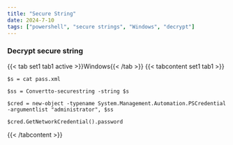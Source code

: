 ```yaml
---
title: "Secure String"
date: 2024-7-10
tags: ["powershell", "secure strings", "Windows", "decrypt"]
---
```


### Decrypt secure string

{{< tab set1 tab1 active >}}Windows{{< /tab >}}
{{< tabcontent set1 tab1 >}}

```console
$s = cat pass.xml
```

```console
$ss = Convertto-securestring -string $s
```

```console
$cred = new-object -typename System.Management.Automation.PSCredential -argumentlist "administrator", $ss
```

```console
$cred.GetNetworkCredential().password
```

{{< /tabcontent >}}
